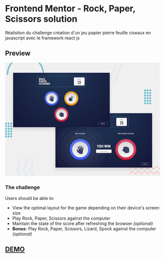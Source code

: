 # Frontend Mentor - Rock, Paper, Scissors solution

Réalistion du challenge création d'un jeu papier pierre feuille ciseaux en javascript avec le framework react js

## Preview

![Design preview ](./public/design/desktop-preview.jpg)


### The challenge

Users should be able to:

- View the optimal layout for the game depending on their device's screen size
- Play Rock, Paper, Scissors against the computer
- Maintain the state of the score after refreshing the browser _(optional)_
- **Bonus**: Play Rock, Paper, Scissors, Lizard, Spock against the computer _(optional)_


## [DEMO](http://)
